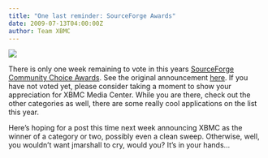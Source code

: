 ```yaml
---
title: "One last reminder: SourceForge Awards"
date: 2009-07-13T04:00:00Z
author: Team XBMC
---
```


[![](https://kodi.tv/files/custom_cca_logo.webp)](https://sourceforge.net/community/cca09/vote/?f=459)

There is only one week remaining to vote in this years [SourceForge Community Choice Awards](https://sourceforge.net/community/cca09/vote/?f=459). See the original announcement [here](/vote-for-xbmc-at-sourceforge). If you have not voted yet, please consider taking a moment to show your appreciation for XBMC Media Center. While you are there, check out the other categories as well, there are some really cool applications on the list this year.

Here’s hoping for a post this time next week announcing XBMC as the winner of a category or two, possibly even a clean sweep. Otherwise, well, you wouldn’t want jmarshall to cry, would you? It’s in your hands…
